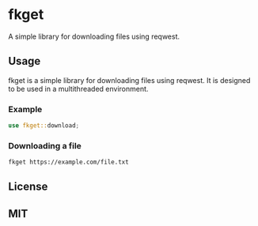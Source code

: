# fkget

A simple library for downloading files using reqwest.

## Usage

fkget is a simple library for downloading files using reqwest. It is designed to be used in a multithreaded environment.

### Example

```rust
use fkget::download;
```

### Downloading a file

```bash
fkget https://example.com/file.txt
```

## License

MIT
---